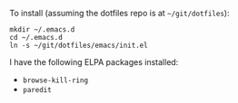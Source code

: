 To install (assuming the dotfiles repo is at `~/git/dotfiles`):

```
mkdir ~/.emacs.d
cd ~/.emacs.d
ln -s ~/git/dotfiles/emacs/init.el
```

I have the following ELPA packages installed:
* `browse-kill-ring`
* `paredit`
